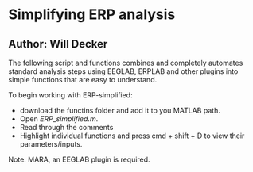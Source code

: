 # Simplifying ERP analysis

## Author: Will Decker

The following script and functions combines and completely automates standard analysis steps using EEGLAB, ERPLAB and other plugins into simple functions that are easy to understand.

To begin working with ERP-simplified:

 * download the functins folder and add it to you MATLAB path.
 * Open *_ERP_simplified.m_*.
 * Read through the comments
 * Highlight individual functions and press cmd + shift + D to view their parameters/inputs.

Note: MARA, an EEGLAB plugin is required.

